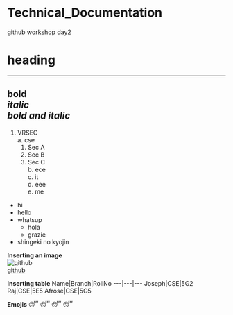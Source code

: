 # Technical_Documentation
github workshop day2
# heading
-----------------------------------------------------------------------
**bold**  
*italic*  
***bold and italic***
-----------------------------------------------------------------------
1. VRSEC  
  a. cse  
      1. Sec A  
      2. Sec B  
      3. Sec C  
  b. ece  
  c. it  
  d. eee  
  e. me  

* hi
* hello
* whatsup
    - hola
    - grazie
* shingeki no kyojin

**Inserting an image**  
![github](https://miro.medium.com/max/719/1*WaaXnUvhvrswhBJSw4YTuQ.png)  
[github](https://miro.medium.com/max/719/1*WaaXnUvhvrswhBJSw4YTuQ.png)  

**Inserting table**
Name|Branch|RollNo
---|---|---
Joseph|CSE|5G2
Raj|CSE|5E5
Afrose|CSE|5G5

**Emojis**
:sleeping:
:sleeping:
:sleeping:
:sleeping:

